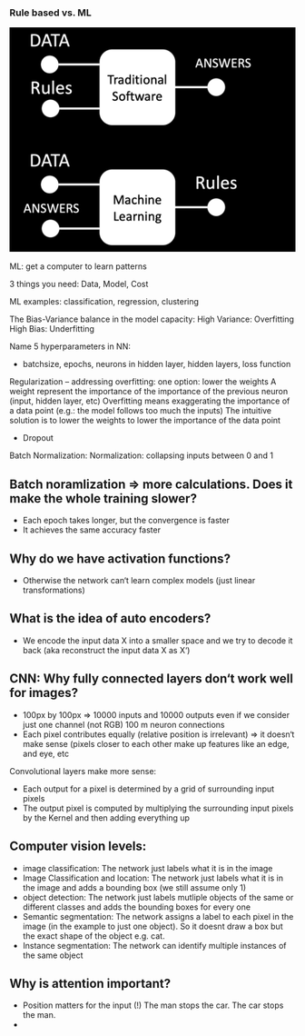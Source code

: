 ### Rule based vs. ML
![img_55.png](img_55.png)

ML: get a computer to learn patterns

3 things you need: Data, Model, Cost

ML examples: classification, regression, clustering

The Bias-Variance balance in the model capacity:
High Variance: Overfitting
High Bias: Underfitting

Name 5 hyperparameters in NN:
- batchsize, epochs, neurons in hidden layer, hidden layers, loss function

Regularization – addressing overfitting:
one option: lower the weights
A weight represent the importance of the importance of the previous neuron (input,
hidden layer, etc)
Overfitting means exaggerating the importance of a data point (e.g.: the model follows
too much the inputs)
The intuitive solution is to lower the weights to lower the importance of the data point

- Dropout

Batch Normalization:
Normalization: collapsing inputs between 0 and 1

## Batch noramlization => more calculations. Does it make the whole training slower?
- Each epoch takes longer, but the convergence is faster
- It achieves the same accuracy faster

## Why do we have activation functions?
- Otherwise the network can‘t learn complex models (just linear transformations)

## What is the idea of auto encoders?
- We encode the input data X into a smaller space and we try to decode it back (aka reconstruct the input data X as X‘)

## CNN: Why fully connected layers don‘t work well for images?
- 100px by 100px => 10000 inputs and 10000 outputs even if we consider just one channel (not RGB) 100 m neuron connections
- Each pixel contributes equally (relative position is irrelevant) => it doesn‘t make sense (pixels closer to each other
make up features like an edge, and eye, etc

Convolutional layers make more sense:
- Each output for a pixel is determined by a grid of surrounding input pixels
- The output pixel is computed by multiplying the surrounding input pixels by the Kernel and then adding everything up


## Computer vision levels:
- image classification: The network just labels what it is in the image
- Image Classification and location: The network just labels what it is in the image and
adds a bounding box (we still assume only 1)
- object detection: The network just labels mutliple objects of the  same or different classes and adds the bounding  boxes for every one
- Semantic segmentation: The network assigns a label to each pixel in the
image (in the example to just one object). So it doesnt draw a box but the exact shape of the object e.g. cat.
- Instance segmentation: The network can identify multiple instances of the  same object

## Why is attention important?
- Position matters for the input (!) The man stops the car. The car stops the man.
- 
